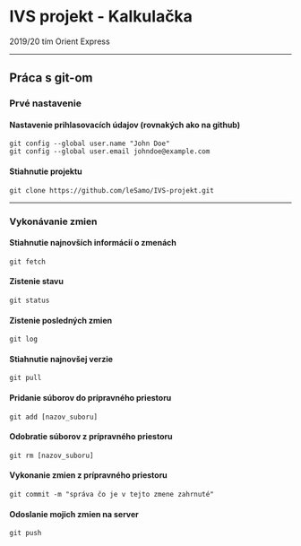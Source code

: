 # IVS projekt - Kalkulačka
2019/20 tím Orient Express

-----
## Práca s git-om
### Prvé nastavenie
#### Nastavenie prihlasovacích údajov (rovnakých ako na github)  
`git config --global user.name "John Doe"`  
`git config --global user.email johndoe@example.com`  
#### Stiahnutie projektu
`git clone https://github.com/leSamo/IVS-projekt.git`

-----
### Vykonávanie zmien
#### Stiahnutie najnovších informácií o zmenách
`git fetch`
#### Zistenie stavu
`git status`
#### Zistenie posledných zmien
`git log`
#### Stiahnutie najnovšej verzie
`git pull`
#### Pridanie súborov do prípravného priestoru
`git add [nazov_suboru]`
#### Odobratie súborov z prípravného priestoru
`git rm [nazov_suboru]`
#### Vykonanie zmien z prípravného priestoru
`git commit -m "správa čo je v tejto zmene zahrnuté"`
#### Odoslanie mojich zmien na server
`git push`
